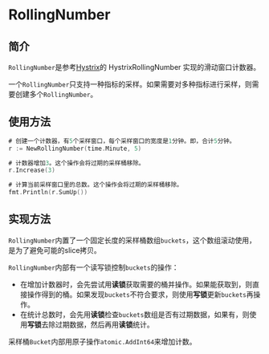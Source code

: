 # RollingNumber

## 简介

`RollingNumber`是参考[Hystrix](https://github.com/Netflix/Hystrix)的 HystrixRollingNumber 实现的滑动窗口计数器。

一个`RollingNumber`只支持一种指标的采样。如果需要对多种指标进行采样，则需要创建多个`RollingNumber`。

## 使用方法

```go
# 创建一个计数器，有5个采样窗口，每个采样窗口的宽度是1分钟。即，合计5分钟。
r := NewRollingNumber(time.Minute, 5)

# 计数器增加3。这个操作会将过期的采样桶移除。
r.Increase(3)

# 计算当前采样窗口里的总数。这个操作会将过期的采样桶移除。
fmt.Println(r.SumUp())
```

## 实现方法

`RollingNumber`内置了一个固定长度的采样桶数组`buckets`，这个数组滚动使用，是为了避免可能的slice拷贝。

`RollingNumber`内部有一个读写锁控制`buckets`的操作：
- 在增加计数器时，会先尝试用**读锁**获取需要的桶并操作。如果能获取到，则直接操作得到的桶。如果发现`buckets`不符合要求，则使用**写锁**更新`buckets`再操作。
- 在统计总数时，会先用**读锁**检查`buckets`数组是否有过期数据，如果有，则使用**写锁**去除过期数据，然后再用**读锁**统计。

采样桶`Bucket`内部用原子操作`atomic.AddInt64`来增加计数。

